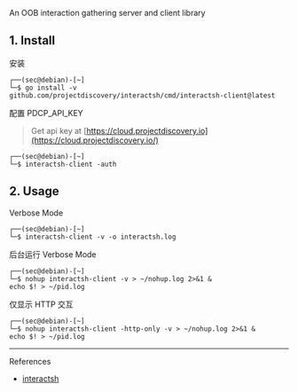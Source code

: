 An OOB interaction gathering server and client library

## 1. Install

安装

```
┌──(sec@debian)-[~]
└─$ go install -v github.com/projectdiscovery/interactsh/cmd/interactsh-client@latest
```

配置 PDCP_API_KEY

> Get api key at [https://cloud.projectdiscovery.io](https://cloud.projectdiscovery.io/)

```
┌──(sec@debian)-[~]
└─$ interactsh-client -auth
```

## 2. Usage

Verbose Mode

```
┌──(sec@debian)-[~]
└─$ interactsh-client -v -o interactsh.log
```

后台运行 Verbose Mode

```
┌──(sec@debian)-[~]
└─$ nohup interactsh-client -v > ~/nohup.log 2>&1 &
echo $! > ~/pid.log
```

仅显示 HTTP 交互

```
┌──(sec@debian)-[~]
└─$ nohup interactsh-client -http-only -v > ~/nohup.log 2>&1 &
echo $! > ~/pid.log
```

---

References

- [interactsh](https://github.com/projectdiscovery/interactsh)